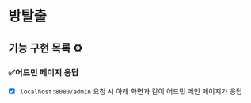# 방탈출

## 기능 구현 목록 ⚙️

### ✅어드민 페이지 응답

- [x] `localhost:8080/admin` 요청 시 아래 화면과 같이 어드민 메인 페이지가 응답

